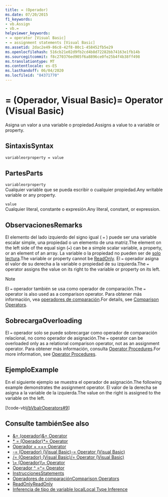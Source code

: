 ```yaml
---
title: = (Operador)
ms.date: 07/20/2015
f1_keywords:
- vb.Assign
- vb.=
helpviewer_keywords:
- = operator [Visual Basic]
- = assignment statements [Visual Basic]
ms.assetid: 2dac2e49-86c8-42f8-80c1-458452fb5e29
ms.openlocfilehash: 516cb21e02d9fb2cd4b8d72282bb74163e1fb14b
ms.sourcegitcommit: f8c270376ed905f6a8896ce0fe25b4f4b38ff498
ms.translationtype: MT
ms.contentlocale: es-ES
ms.lasthandoff: 06/04/2020
ms.locfileid: "84371770"
---
```

# <a name="-operator-visual-basic"></a><span data-ttu-id="e622d-102">= (Operador, Visual Basic)</span><span class="sxs-lookup"><span data-stu-id="e622d-102">= Operator (Visual Basic)</span></span>
<span data-ttu-id="e622d-103">Asigna un valor a una variable o propiedad.</span><span class="sxs-lookup"><span data-stu-id="e622d-103">Assigns a value to a variable or property.</span></span>  
  
## <a name="syntax"></a><span data-ttu-id="e622d-104">Sintaxis</span><span class="sxs-lookup"><span data-stu-id="e622d-104">Syntax</span></span>  
  
```vb  
variableorproperty = value  
```  
  
## <a name="parts"></a><span data-ttu-id="e622d-105">Partes</span><span class="sxs-lookup"><span data-stu-id="e622d-105">Parts</span></span>  
 `variableorproperty`  
 <span data-ttu-id="e622d-106">Cualquier variable que se pueda escribir o cualquier propiedad.</span><span class="sxs-lookup"><span data-stu-id="e622d-106">Any writable variable or any property.</span></span>  
  
 `value`  
 <span data-ttu-id="e622d-107">Cualquier literal, constante o expresión.</span><span class="sxs-lookup"><span data-stu-id="e622d-107">Any literal, constant, or expression.</span></span>  
  
## <a name="remarks"></a><span data-ttu-id="e622d-108">Observaciones</span><span class="sxs-lookup"><span data-stu-id="e622d-108">Remarks</span></span>  
 <span data-ttu-id="e622d-109">El elemento del lado izquierdo del signo igual ( `=` ) puede ser una variable escalar simple, una propiedad o un elemento de una matriz.</span><span class="sxs-lookup"><span data-stu-id="e622d-109">The element on the left side of the equal sign (`=`) can be a simple scalar variable, a property, or an element of an array.</span></span> <span data-ttu-id="e622d-110">La variable o la propiedad no pueden ser de [solo lectura](../modifiers/readonly.md).</span><span class="sxs-lookup"><span data-stu-id="e622d-110">The variable or property cannot be [ReadOnly](../modifiers/readonly.md).</span></span> <span data-ttu-id="e622d-111">El `=` operador asigna el valor de su derecha a la variable o propiedad de su izquierda.</span><span class="sxs-lookup"><span data-stu-id="e622d-111">The `=` operator assigns the value on its right to the variable or property on its left.</span></span>  
  
> [!NOTE]
> <span data-ttu-id="e622d-112">El `=` operador también se usa como operador de comparación.</span><span class="sxs-lookup"><span data-stu-id="e622d-112">The `=` operator is also used as a comparison operator.</span></span> <span data-ttu-id="e622d-113">Para obtener más información, vea [operadores de comparación](comparison-operators.md).</span><span class="sxs-lookup"><span data-stu-id="e622d-113">For details, see [Comparison Operators](comparison-operators.md).</span></span>  
  
## <a name="overloading"></a><span data-ttu-id="e622d-114">Sobrecarga</span><span class="sxs-lookup"><span data-stu-id="e622d-114">Overloading</span></span>  
 <span data-ttu-id="e622d-115">El `=` operador solo se puede sobrecargar como operador de comparación relacional, no como operador de asignación.</span><span class="sxs-lookup"><span data-stu-id="e622d-115">The `=` operator can be overloaded only as a relational comparison operator, not as an assignment operator.</span></span> <span data-ttu-id="e622d-116">Para obtener más información, consulta [Operator Procedures](../../programming-guide/language-features/procedures/operator-procedures.md).</span><span class="sxs-lookup"><span data-stu-id="e622d-116">For more information, see [Operator Procedures](../../programming-guide/language-features/procedures/operator-procedures.md).</span></span>  
  
## <a name="example"></a><span data-ttu-id="e622d-117">Ejemplo</span><span class="sxs-lookup"><span data-stu-id="e622d-117">Example</span></span>  
 <span data-ttu-id="e622d-118">En el siguiente ejemplo se muestra el operador de asignación.</span><span class="sxs-lookup"><span data-stu-id="e622d-118">The following example demonstrates the assignment operator.</span></span> <span data-ttu-id="e622d-119">El valor de la derecha se asigna a la variable de la izquierda.</span><span class="sxs-lookup"><span data-stu-id="e622d-119">The value on the right is assigned to the variable on the left.</span></span>  
  
 [!code-vb[VbVbalrOperators#9](~/samples/snippets/visualbasic/VS_Snippets_VBCSharp/VbVbalrOperators/VB/Class1.vb#9)]  
  
## <a name="see-also"></a><span data-ttu-id="e622d-120">Consulte también</span><span class="sxs-lookup"><span data-stu-id="e622d-120">See also</span></span>

- [<span data-ttu-id="e622d-121">&= (operador)</span><span class="sxs-lookup"><span data-stu-id="e622d-121">&= Operator</span></span>](and-assignment-operator.md)
- [<span data-ttu-id="e622d-122">\* = (Operador)</span><span class="sxs-lookup"><span data-stu-id="e622d-122">\*= Operator</span></span>](multiplication-assignment-operator.md)
- [<span data-ttu-id="e622d-123">Operador + =</span><span class="sxs-lookup"><span data-stu-id="e622d-123">+= Operator</span></span>](addition-assignment-operator.md)
- [<span data-ttu-id="e622d-124">-= (Operador) (Visual Basic)</span><span class="sxs-lookup"><span data-stu-id="e622d-124">-= Operator (Visual Basic)</span></span>](subtraction-assignment-operator.md)
- [<span data-ttu-id="e622d-125">/= (Operador) (Visual Basic)</span><span class="sxs-lookup"><span data-stu-id="e622d-125">/= Operator (Visual Basic)</span></span>](floating-point-division-assignment-operator.md)
- [<span data-ttu-id="e622d-126">\\= (Operador)</span><span class="sxs-lookup"><span data-stu-id="e622d-126">\\= Operator</span></span>](integer-division-assignment-operator.md)
- [<span data-ttu-id="e622d-127">Operador ^ =</span><span class="sxs-lookup"><span data-stu-id="e622d-127">^= Operator</span></span>](exponentiation-assignment-operator.md)
- [<span data-ttu-id="e622d-128">Instrucciones</span><span class="sxs-lookup"><span data-stu-id="e622d-128">Statements</span></span>](../../programming-guide/language-features/statements.md)
- [<span data-ttu-id="e622d-129">Operadores de comparación</span><span class="sxs-lookup"><span data-stu-id="e622d-129">Comparison Operators</span></span>](comparison-operators.md)
- [<span data-ttu-id="e622d-130">ReadOnly</span><span class="sxs-lookup"><span data-stu-id="e622d-130">ReadOnly</span></span>](../modifiers/readonly.md)
- [<span data-ttu-id="e622d-131">Inferencia de tipo de variable local</span><span class="sxs-lookup"><span data-stu-id="e622d-131">Local Type Inference</span></span>](../../programming-guide/language-features/variables/local-type-inference.md)
